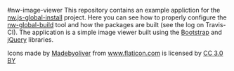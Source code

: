 #nw-image-viewer
This repository contains an example appliction for the [nw.js-global-install](https://github.com/gianluca-nitti/nw.js-global-install) project. Here you can see how to properly configure the [nw-global-build](https://www.npmjs.com/package/nw-global-build) tool and how the packages are built (see the log on Travis-CI).
The application is a simple image viewer built using the [Bootstrap](http://getbootstrap.com/) and [jQuery](https://jquery.com/) libraries.
<div>Icons made by <a href="http://www.flaticon.com/authors/madebyoliver" title="Madebyoliver">Madebyoliver</a> from <a href="http://www.flaticon.com" title="Flaticon">www.flaticon.com</a> is licensed by <a href="http://creativecommons.org/licenses/by/3.0/" title="Creative Commons BY 3.0" target="_blank">CC 3.0 BY</a></div>
